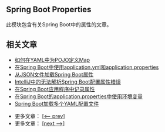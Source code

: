 ## Spring Boot Properties

此模块包含有关Spring Boot中的属性的文章。

## 相关文章

+ [如何在YAML中为POJO定义Map](docs/如何在YAML中为POJO定义Map.md)
+ [在Spring Boot中使用application.yml和application.properties](docs/在SpringBoot中使用yml和properties)
+ [从JSON文件加载Spring Boot属性](docs/从JSON文件加载SpringBoot属性.md)
+ [IntelliJ中的无法解析Spring Boot配置属性错误](docs/IntelliJ无法解析SpringBoot配置属性错误.md)
+ [在Spring Boot应用程序中记录属性](docs/在SpringBoot应用程序中记录属性.md)
+ [在Spring Boot的application.properties中使用环境变量](docs/在SpringBoot的application.properties中使用环境变量.md)
+ [Spring Boot加载多个YAML配置文件](docs/SpringBoot加载多个YAML配置文件.md)

- 更多文章： [[<-- prev]](../spring-boot-properties-2/README.md)
- 更多文章： [[next -->]](../spring-boot-properties-migrator-demo/README.md)
